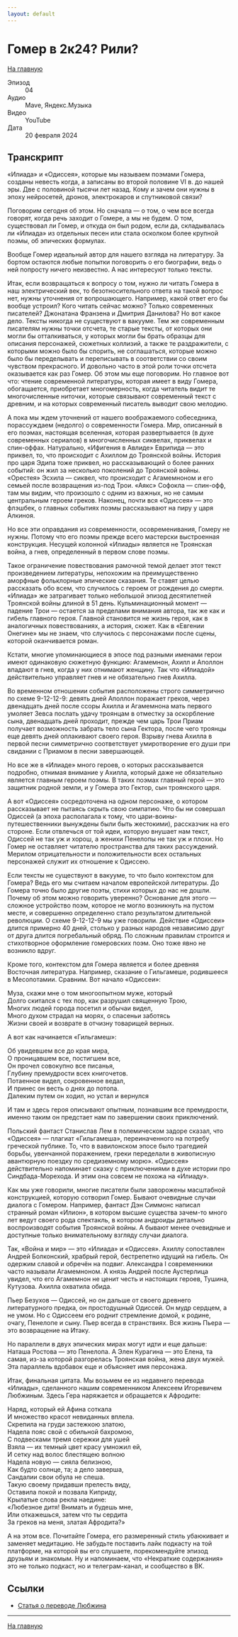 ```yaml
---
layout: default
---
```


# Гомер в 2к24? Рили?

[На главную](./index.html)

<dl>
<dt>Эпизод</dt>
<dd>04</dd>
<dt>Аудио</dt>
<dd>Mave, Яндекс.Музыка</dd>
<dt>Видео</dt>
<dd>YouTube</dd>
<dt>Дата</dt>
<dd>20 февраля 2024</dd>
</dl>

## Транскрипт

«Илиада» и «Одиссея», которые мы называем поэмами Гомера, созданы невесть когда, а записаны во второй половине VI в. до нашей эры. Две с половиной тысячи лет назад. Кому и зачем они нужны в эпоху нейросетей, дронов, электрокаров и спутниковой связи?

Поговорим сегодня об этом. Но сначала — о том, о чем все всегда говорят, когда речь заходит о Гомере, а мы не будем. О том, существовал ли Гомер, и откуда он был родом, если да, складывалась ли «Илиада» из отдельных песен или стала осколком более крупной поэмы, об эпических формулах.

Вообще Гомер идеальный автор для нашего взгляда на литературу. За бортом остаются любые попытки поговорить о его биографии, ведь о ней попросту ничего неизвестно. А нас интересуют только тексты. 

Итак, если возвращаться к вопросу о том, нужно ли читать Гомера в наш электрический век, то безотносительного ответа на такой вопрос нет, нужны уточнения от вопрошающего. Например, какой ответ его бы вообще устроил? Кого читать сейчас можно? Только современных писателей? Джонатана Франзена и Дмитрия Данилова? Но вот какое дело. Тексты никогда не существуют в вакууме. Тем же современным писателям нужны точки отсчета, те старые тексты, от которых они могли бы отталкиваться, у которых могли бы брать образцы для описания персонажей, сюжетных коллизий, а также те раздражители, с которыми можно было бы спорить, не соглашаться, которые можно было бы переделывать и переписывать в соответствии со своим чувством прекрасного. И довольно часто в этой роли точки отсчета оказывается как раз Гомер. Об этом мы еще поговорим. Но главное вот что: чтение современной литературы, которая имеет в виду Гомера, обогащается, приобретает многомерность, когда читатель видит те многочисленные ниточки, которые связывают современный текст с древним, и на которых современный писатель выводит свою мелодию.

А пока мы ждем уточнений от нашего воображаемого собеседника, порассуждаем (недолго) о современности Гомера. Мир, описанный в его поэмах, настоящая вселенная, которая развертывается (в духе современных сериалов) в многочисленных сиквелах, приквелах и спин-оффах. Натурально, «Ифигения в Авлиде» Еврипида — это приквел, то, что происходит с Ахиллом до Троянской войны. История про царя Эдипа тоже приквел, но рассказывающий о более ранних событий: он жил за несколько поколений до Троянской войны. «Орестея» Эсхила — сиквел, что происходит с Агамемноном и его семьей после возвращения из-под Трои. «Аякс» Софокла — спин-офф, там мы видим, что произошло с одним из важных, но не самым центральным героем греков. Наконец, почти вся «Одиссея» — это флэшбек, о главных событиях поэмы рассказывают на пиру у царя Алкиноя. 

Но все эти оправдания из современности, осовременивания, Гомеру не нужны. Потому что его поэмы прежде всего мастерски выстроенная конструкция. Несущей колонной «Илиады» является не Троянская война, а гнев, определенный в первом слове поэмы. 

Такое ограничение повествования рамочной темой делает этот текст произведением литературы, непохожим на преимущественно аморфные фольклорные эпические сказания. Те ставят целью рассказать обо всем, что случилось с героем от рождения до смерти. «Илиада» же затрагивает только небольшой эпизод десятилетней Троянской войны длиной в 51 день. Кульминационный момент — падение Трои — остается за пределами внимания автора, так же как и гибель главного героя. Главной становится не жизнь героя, как в аналогичных повествованиях, а история, сюжет. Как в «Евгении Онегине» мы не знаем, что случилось с персонажами после сцены, которой оканчивается роман. 

Кстати, многие упоминающиеся в эпосе под разными именами герои имеют одинаковую сюжетную функцию: Агамемнон, Ахилл и Аполлон впадают в гнев, когда у них отнимают женщину. Так что «Илиадой» действительно управляет гнев и не обязательно гнев Ахилла.

Во временном отношении события расположены строго симметрично по схеме 9-12-12-9: девять дней Аполлон поражает греков, через двенадцать дней после ссоры Ахилла и Агамемнона мать первого умоляет Зевса послать удачу троянцам в отместку за оскорбление сына, двенадцать дней проходит, прежде чем царь Трои Приам получает возможность забрать тело сына Гектора, после чего троянцы еще девять дней оплакивают своего героя. Взрыву гнева Ахилла в первой песни симметрично соответствует умиротворение его души при свидании с Приамом в песни завершающей. 

Но все же в «Илиаде» много героев, о которых рассказывается подробно, отнимая внимание у Ахилла, который даже не обязательно является главным героем поэмы. В таких поэмах главный герой — это защитник родной земли, и у Гомера это Гектор, сын троянского царя. 

А вот «Одиссея» сосредоточена на одном персонаже, о котором рассказывает не пытаясь скрыть свою симпатию. Что бы ни совершал Одиссей (а эпоха располагала к тому, что цари-воины-путешественники вынуждены были быть жестокими), рассказчик на его стороне. Если отвлечься от той идеи, которую внушает нам текст, Одиссей не так уж и хорош, а женихи Пенелопы не так уж и плохи. Но Гомер не оставляет читателю пространства для таких рассуждений. Мерилом отрицательности и положительности всех остальных персонажей служит их отношение к Одиссею.

Если тексты не существуют в вакууме, то что было контекстом для Гомера? Ведь его мы считаем началом европейской литературы. До Гомера точно было другие поэты, стихи которых до нас не дошли. Почему об этом можно говорить уверенно? Основание для этого — сложное устройство поэм, которое не могло возникнуть на пустом месте, и совершенно определенно стало результатом длительной революции. О схеме  9-12-12-9 мы уже говорили. Действие «Одиссеи» длится примерно 40 дней, столько у разных народов независимо друг от друга длится погребальный обряд. По сложным правилам строится и стихотворное оформление гомеровских поэм. Оно тоже явно не возникло вдруг.

Кроме того, контекстом для Гомера является и более древняя Восточная литература. Например, сказание о Гильгамеше, родившееся в Месопотамии. Сравним. Вот начало «Одиссеи»:

Муза, скажи мне о том многоопытном муже, который<br/>
Долго скитался с тех пор, как разрушил священную Трою,<br/>
Многих людей города посетил и обычаи видел,<br/>
Много духом страдал на морях, о спасеньи заботясь<br/>
Жизни своей и возврате в отчизну товарищей верных.

А вот как начинается «Гильгамеш»:

Об увидевшем все до края мира,<br/>
О проницавшем все, постигшем все,<br/>
Он прочел совокупно все писанья,<br/>
Глубину премудрости всех книгочетов.<br/>
Потаенное видел, сокровенное ведал,<br/>
И принес он весть о днях до потопа.<br/>
Далеким путем он ходил, но устал и вернулся

И там и здесь героя описывают опытным, познавшим все премудрости, именно таким он предстает нам по завершении своих приключений.

Польский фантаст Станислав Лем в полемическом задоре сказал, что «Одиссея» — плагиат «Гильгамеша», переиначенного на потребу греческой публике. То, что в вавилонском эпосе было трагедией борьбы, увенчанной поражением, греки переделали в живописную авантюрную поездку по средиземному морю». «Одиссея» действительно напоминает сказку с приключениями в духе истории про Синдбада-Морехода. И этим она совсем не похожа на «Илиаду». 

Как мы уже говорили, многие писатели были заворожены масштабной конструкцией, которую сотворил Гомер. Бывают очевидные случаи диалога с Гомером. Например, фантаст Дэн Симмонс написал странный роман «Илион», в котором высшие существа зачем-то много лет ведут своего рода спектакль, в котором андроиды детально воспроизводят события Троянской войны. А бывают менее очевидные и доступные только внимательному взгляду случаи диалога. 

Так, «Война и мир» — это «Илиада» и «Одиссея». Ахиллу сопоставлен Андрей Болконский, храбрый герой, бестрепетно идущий на гибель. Он одержим славой и обречён на подвиг. Александра I современники часто называли Агамемноном. А князь Андрей после Аустерлица увидел, что его Агамемнон не ценит честь и настоящих героев, Тушина, Кутузова. Ахилла охватила обида. 

Пьер Безухов — Одиссей, но он дальше от своего древнего литературного предка, он простодушный Одиссей. Он мудр сердцем, а не умом. Но с Одиссеем его роднит стремление домой, к родине, очагу, Пенелопе и сыну. Пьер всегда в странствиях. Вся жизнь Пьера — это возвращение на Итаку. 

Но параллели в двух эпических мирах могут идти и еще дальше: Наташа Ростова — это Пенелопа. А Элен Курагина — это Елена, та самая, из-за которой разгорелась Троянская война, жена двух мужей. Эта параллель вдобавок еще и объясняет имя персонажа. 

Итак, финальная цитата. Мы возьмем ее из недавнего перевода «Илиады», сделанного нашим современником Алексеем Игоревичем Любжиным. Здесь Гера наряжается и обращается к Афродите:

Наряд, который ей Афина соткала<br/>
И множество красот невиданных вплела.<br/>
Скрепила на груди застежкою златою,<br/>
Надела пояс свой с обильной бахромою,<br/>
С подвесками тремя сережки для ушей<br/>
Взяла — их темный цвет красу умножил ей,<br/>
И сетку над волос блестящею волною<br/>
Надела новую — сияла белизною,<br/>
Как будто солнце, та; а дело заверша,<br/>
Сандалии свои обула не спеша.<br/>
Такую своему придавши прелесть виду,<br/>
Оставила покой и позвала Киприду,<br/>
Крылатые слова рекла наедине:<br/>
«Любезное дитя! Внимать и будешь мне,<br/>
Или откажешься, затем что ты сердита<br/>
За греков на меня, златая Афродита?»

А на этом все. Почитайте Гомера, его размеренный стиль убаюкивает и заменяет медитацию. Не забудьте поставить лайк подкасту на той платформе, на которой вы его слушаете, порекомендуйте эпизод друзьям и знакомым. Ну и напоминаем, что «Некраткие содержания» это не только подкаст, но и телеграм-канал, и сообщество в ВК.


## Ссылки

* [Статья о переводе Любжина](http://nevmenandr.net/personalia/aristeas.pdf)


------

[На главную](./index.html)
